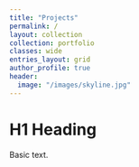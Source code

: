 ```yaml
---
title: "Projects"
permalink: /
layout: collection
collection: portfolio
classes: wide
entries_layout: grid
author_profile: true
header:
  image: "/images/skyline.jpg"
---
```


# H1 Heading

Basic text.